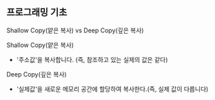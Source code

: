 ## 프로그래밍 기초


Shallow Copy(얕은 복사) vs Deep Copy(깊은 복사)

Shallow Copy(얕은 복사)
- '주소값'을 복사합니다. (즉, 참조하고 있는 실제의 값은 같다)

Deep Copy(깊은 복사)
- '실제값'을 새로운 메모리 공간에 할당하여 복사한다.(즉, 실제 값이 다릅니다)
